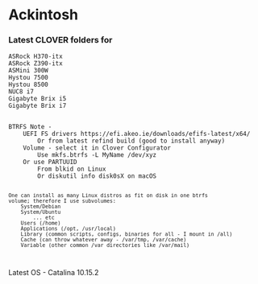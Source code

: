 # Ackintosh

<H3>Latest CLOVER folders for</H3>

```
ASRock H370-itx
ASRock Z390-itx
ASMini 300W
Hystou 7500
Hystou 8500
NUC8 i7
Gigabyte Brix i5
Gigabyte Brix i7
```

<code>
BTRFS Note - 
	UEFI FS drivers https://efi.akeo.ie/downloads/efifs-latest/x64/
		Or from latest refind build (good to install anyway)
	Volume - select it in Clover Configurator
		Use mkfs.btrfs -L MyName /dev/xyz
	Or use PARTUUID
		From blkid on Linux
		Or diskutil info disk0sX on macOS

	One can install as many Linux distros as fit on disk in one btrfs
	volume; therefore I use subvolumes:
		System/Debian
		System/Ubuntu
			... etc
		Users (/home)
		Applications (/opt, /usr/local)
		Library (common scripts, configs, binaries for all - I mount in /all)
		Cache (can throw whatever away - /var/tmp, /var/cache)
		Variable (other common /var directories like /var/mail)
</code>

Latest OS - Catalina 10.15.2
